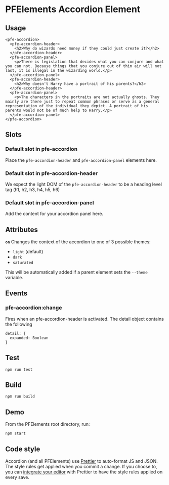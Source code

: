 # PFElements Accordion Element

## Usage

```
<pfe-accordion>
  <pfe-accordion-header>
    <h2>Why do wizards need money if they could just create it?</h2>
  </pfe-accordion-header>
  <pfe-accordion-panel>
    <p>There is legislation that decides what you can conjure and what you can not. Because things that you conjure out of thin air will not last, it is illegal in the wizarding world.</p>
  </pfe-accordion-panel>
  <pfe-accordion-header>
    <h2>Why doesn't Harry have a portrait of his parents?</h2>
  </pfe-accordion-header>
  <pfe-accordion-panel>
    <p>The characters in the portraits are not actually ghosts. They mainly are there just to repeat common phrases or serve as a general representation of the individual they depict. A portrait of his parents would not be of much help to Harry.</p>
  </pfe-accordion-panel>
</pfe-accordion>
```

## Slots

### Default slot in pfe-accordion

Place the `pfe-accordion-header` and `pfe-accordion-panel` elements here.

### Default slot in pfe-accordion-header

We expect the light DOM of the `pfe-accordion-header` to be a heading level tag
(h1, h2, h3, h4, h5, h6)

### Default slot in pfe-accordion-panel

Add the content for your accordion panel here.

## Attributes

**`on`**
Changes the context of the accordion to one of 3 possible themes:
- `light` (default)
- `dark`
- `saturated`

This will be automatically added if a parent element sets the `--theme` variable.

## Events

### pfe-accordion:change

Fires when an pfe-accordion-header is activated. The detail object contains the
following

```
detail: {
  expanded: Boolean
}
```

## Test

    npm run test

## Build

    npm run build

## Demo

From the PFElements root directory, run:

    npm start

## Code style

Accordion (and all PFElements) use [Prettier][prettier] to auto-format JS and JSON. The style rules get applied when you commit a change. If you choose to, you can [integrate your editor][prettier-ed] with Prettier to have the style rules applied on every save.

[prettier]: https://github.com/prettier/prettier/
[prettier-ed]: https://github.com/prettier/prettier/#editor-integration
[web-component-tester]: https://github.com/Polymer/web-component-tester
